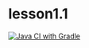 # lesson1.1
[![Java CI with Gradle](https://github.com/PivkinaKate/lesson1.1/actions/workflows/gradle-publish.yml/badge.svg)](https://github.com/PivkinaKate/lesson1.1/actions/workflows/gradle-publish.yml)
